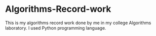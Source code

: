 # Algorithms-Record-work
This is my algorithms record work done by me in my college Algorithms laboratory. I used Python programming language.
